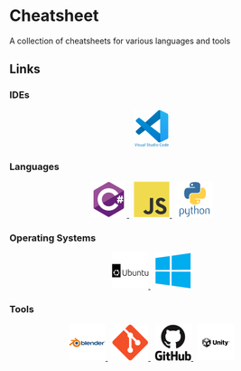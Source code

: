 # Cheatsheet

A collection of cheatsheets for various languages and tools

## Links

### IDEs

<div align="center">
  <a href="../main/vscode/README.md">
    <img src="https://github.com/devicons/devicon/blob/master/icons/vscode/vscode-original-wordmark.svg" title="VSCode" alt="VSCode" width="64" height="64">
  </a>
</div>

### Languages

<div align="center">
  <a href="../main/csharp/README.md">
    <img src="https://github.com/devicons/devicon/blob/master/icons/csharp/csharp-original.svg" title="C#" alt="C#" width="64" height="64">
  </a>
  &nbsp;
  <a href="../main/javascript/README.md">
    <img src="https://github.com/devicons/devicon/blob/master/icons/javascript/javascript-original.svg" title="JavaScript" alt="JavaScript" width="64" height="64">
  </a>
  &nbsp;
  <a href="../main/python/README.md">
    <img src="https://github.com/devicons/devicon/blob/master/icons/python/python-original-wordmark.svg" title="Python" alt="Python" width="64" height="64">
  </a>
</div>

### Operating Systems

<div align="center">
  <a href="../main/ubuntu/README.md">
    <img src="https://github.com/devicons/devicon/blob/master/icons/ubuntu/ubuntu-plain-wordmark.svg" title="Ubuntu" alt="Ubuntu" width="64" height="64">
  </a>
  &nbsp;
  <a href="../main/windows/README.md">
    <img src="https://github.com/devicons/devicon/blob/master/icons/windows8/windows8-original.svg" title="Windows" alt="Windows" width="64" height="64">
  </a>
</div>

### Tools

<div align="center">
  <a href="../main/blender/README.md">
    <img src="https://github.com/devicons/devicon/blob/master/icons/blender/blender-original-wordmark.svg" title="Blender" alt="Blender" width="64" height="64">
  </a>
  &nbsp;
  <a href="../main/git/README.md">
    <img src="https://github.com/devicons/devicon/blob/master/icons/git/git-plain.svg" title="Git" alt="Git" width="64" height="64">
  </a>
  &nbsp;
  <a href="../main/github/README.md">
    <img src="https://github.com/devicons/devicon/blob/master/icons/github/github-original-wordmark.svg" title="GitHub" alt="GitHub" width="64" height="64">
  </a>
  &nbsp;
  <a href="../main/unity/README.md">
    <img src="https://github.com/devicons/devicon/blob/master/icons/unity/unity-original-wordmark.svg" title="Unity" alt="Unity" width="64" height="64">
  </a>
</div>
